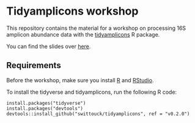 # Tidyamplicons workshop

This repository contains the material for a workshop on processing 16S amplicon abundance data with the [tidyamplicons](https://github.com/SWittouck/tidyamplicons) R package.

You can find the slides over [here](https://docs.google.com/presentation/d/1cr2DHHxergx4wpEGC-tu0mhxaTABftVL88VF91r-cO0/edit?usp=sharing).

## Requirements

Before the workshop, make sure you install [R](https://www.freestatistics.org/cran/) and [RStudio](https://www.rstudio.com/products/rstudio/download/#download).

To install the tidyverse and tidyamplicons, run the following R code:

```{R}
install.packages("tidyverse")
install.packages("devtools")
devtools::install_github("swittouck/tidyamplicons", ref = "v0.2.0")
```
